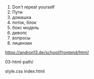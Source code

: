 
1. Don't repeat yourself
2. Пути
3. домашка
4. поток, блок
5. бокс модель
6. девопс
7. вопросы
8. лицензии

https://andron13.de/school/frontend/html/






03-html-path/

style.css
index.html